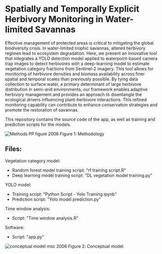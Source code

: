 # Spatially and Temporally Explicit Herbivory Monitoring in Water-limited Savannas
Effective management of protected areas is critical to mitigating the global biodiversity crisis. In water-limited trophic savannas, altered herbivory regimes lead to ecosystem degradation. Here, we present an innovative tool that integrates a YOLO detection model applied to waterpoint-based camera trap images to detect herbivores with a deep-learning model to estimate vegetation category fractions from Sentinel-2 imagery. This tool allows for monitoring of herbivore densities and biomass availability across finer spatial and temporal scales than previously possible. By tying data collection to surface water, a primary determinant of large herbivore distribution in semi-arid environments, our framework enables adaptive herbivory management and provides an approach to disentangle the ecological drivers influencing plant-herbivore interactions. This refined monitoring capability can contribute to enhance conservation strategies and promote the restoration of savannas.

This repository contains the source code of the app, as well as training and prediction scripts for the models.

![Methods PP figure 2006](https://github.com/Manuel-Weber-ETH/cameratraps/assets/118481837/4965cdf4-8590-4628-883b-5f28ad5c8910)
Figure 1: Methodology

## Files:
Vegetation category model:
- Random forest model training script: "rf training script.R"
- Deep learning model training script: "DL vegetation model training.py"

YOLO model:
- Training script: "Python Script - Yolo Training.ipynb"
- Prediction script: "Yolo model prediction.py"

Time window analysis:
- Script: "Time window analysis.R"

Software:
- Script: "app.py"

![conceptual model msc 2006](https://github.com/Manuel-Weber-ETH/cameratraps/assets/118481837/d9377621-45e2-476b-90db-b90b8d7b7600)
Figure 2: Conceptual model
